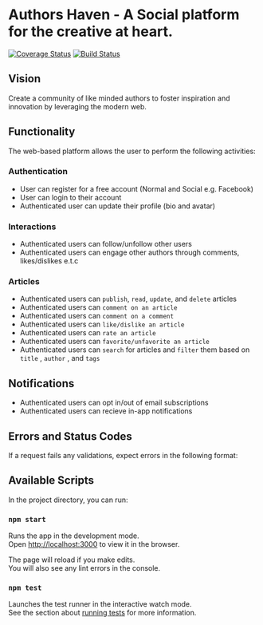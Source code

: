 # Authors Haven - A Social platform for the creative at heart.

[![Coverage Status](https://coveralls.io/repos/github/andela/ah-maps-frontend/badge.svg?branch=develop)](https://coveralls.io/github/andela/ah-maps-frontend?branch=develop)
[![Build Status](https://travis-ci.org/andela/ah-maps-frontend.svg?branch=develop)](https://travis-ci.org/andela/ah-maps-frontend)

## Vision
Create a community of like minded authors to foster inspiration and innovation by leveraging the modern web.

## Functionality
The web-based platform allows the user to perform the following activities:

### Authentication
- User can register for a free account (Normal and Social e.g. Facebook)
- User can login to their account
- Authenticated user can update their profile (bio and avatar)

### Interactions
- Authenticated users can follow/unfollow other users
- Authenticated users can engage other authors through comments,       likes/dislikes e.t.c

### Articles
- Authenticated users can `publish`, `read`, `update`, and `delete` articles
- Authenticated users can `comment on an article`
- Authenticated users can `comment on a comment`
- Authenticated users can `like/dislike an article`
- Authenticated users can `rate an article`
- Authenticated users can `favorite/unfavorite an article`
- Authenticated users can `search` for articles and `filter` them based on `title` , `author` , and `tags`

## Notifications
- Authenticated users can opt in/out of email subscriptions
- Authenticated users can recieve in-app notifications

## Errors and Status Codes
If a request fails any validations, expect errors in the following format:

## Available Scripts

In the project directory, you can run:

### `npm start`

Runs the app in the development mode.<br>
Open [http://localhost:3000](http://localhost:3000) to view it in the browser.

The page will reload if you make edits.<br>
You will also see any lint errors in the console.

### `npm test`

Launches the test runner in the interactive watch mode.<br>
See the section about [running tests](https://facebook.github.io/create-react-app/docs/running-tests) for more information.
